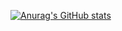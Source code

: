 [![Anurag's GitHub stats](https://github-readme-stats.vercel.app/api?username=keyzeuh)](https://github.com/anuraghazra/github-readme-stats)
